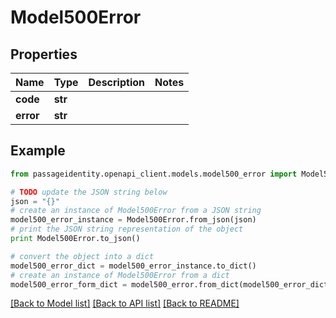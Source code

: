 # Model500Error


## Properties
Name | Type | Description | Notes
------------ | ------------- | ------------- | -------------
**code** | **str** |  | 
**error** | **str** |  | 

## Example

```python
from passageidentity.openapi_client.models.model500_error import Model500Error

# TODO update the JSON string below
json = "{}"
# create an instance of Model500Error from a JSON string
model500_error_instance = Model500Error.from_json(json)
# print the JSON string representation of the object
print Model500Error.to_json()

# convert the object into a dict
model500_error_dict = model500_error_instance.to_dict()
# create an instance of Model500Error from a dict
model500_error_form_dict = model500_error.from_dict(model500_error_dict)
```
[[Back to Model list]](../README.md#documentation-for-models) [[Back to API list]](../README.md#documentation-for-api-endpoints) [[Back to README]](../README.md)


